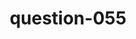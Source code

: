 ---
layout: question
title: question-055
number: 055
question: Name something you have to do that would give you a reason to set an alarm to wake up.
answer1: Work | 27
answer2: School | 25
answer3: Exercise | 14
answer4: Catch bus/train | 13
answer5: Flight | 9
answer6: Drop off kids | 4
answer7:
answer8:
answer9:
answer10:
---